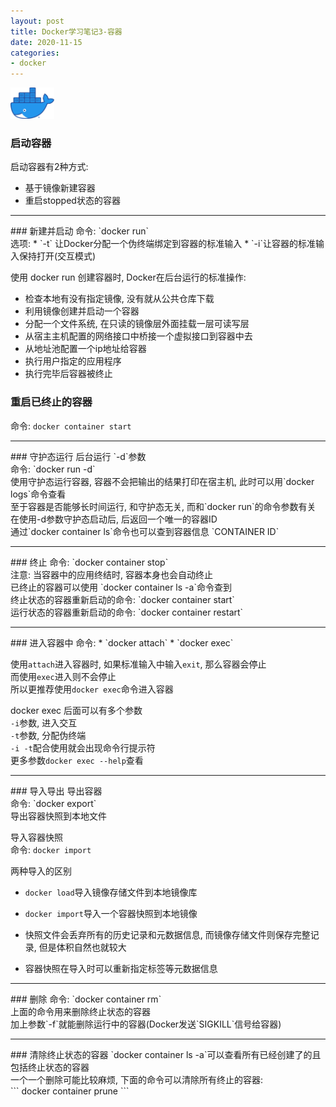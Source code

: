 ```yaml
---
layout: post
title: Docker学习笔记3-容器
date: 2020-11-15
categories:
- docker
---
```

<img src="/assets/post_image/Moby-logo.png" height=50 weight=50><br>

### 启动容器
启动容器有2种方式:
* 基于镜像新建容器
* 重启stopped状态的容器
<hr>
### 新建并启动
命令: `docker run`<br>
选项: 
* `-t` 让Docker分配一个伪终端绑定到容器的标准输入
* `-i`让容器的标准输入保持打开(交互模式)

使用 docker run 创建容器时, Docker在后台运行的标准操作:<br>
* 检查本地有没有指定镜像, 没有就从公共仓库下载
* 利用镜像创建并启动一个容器
* 分配一个文件系统, 在只读的镜像层外面挂载一层可读写层
* 从宿主主机配置的网络接口中桥接一个虚拟接口到容器中去
* 从地址池配置一个ip地址给容器
* 执行用户指定的应用程序
* 执行完毕后容器被终止

### 重启已终止的容器
命令: `docker container start`<br>
<hr>
### 守护态运行
后台运行 `-d`参数<br>
命令: `docker run -d`<br>
使用守护态运行容器, 容器不会把输出的结果打印在宿主机, 此时可以用`docker logs`命令查看<br>
至于容器是否能够长时间运行, 和守护态无关, 而和`docker run`的命令参数有关<br>
在使用-d参数守护态启动后, 后返回一个唯一的容器ID<br>
通过`docker container ls`命令也可以查到容器信息 `CONTAINER ID`<br>
<hr>
### 终止
命令: `docker container stop`<br>
注意: 当容器中的应用终结时, 容器本身也会自动终止<br>
已终止的容器可以使用 `docker container ls -a`命令查到<br>
终止状态的容器重新启动的命令: `docker container start`<br>
运行状态的容器重新启动的命令: `docker container restart`<br>
<hr>
### 进入容器中
命令:
* `docker attach`
* `docker exec`

使用`attach`进入容器时, 如果标准输入中输入`exit`, 那么容器会停止<br>
而使用`exec`进入则不会停止<br>
所以更推荐使用`docker exec`命令进入容器<br>

docker exec 后面可以有多个参数<br>
`-i`参数, 进入交互<br>
`-t`参数, 分配伪终端<br>
`-i -t`配合使用就会出现命令行提示符<br>
更多参数`docker exec --help`查看<br>
<hr>
### 导入导出
导出容器<br>
命令: `docker export`<br>
导出容器快照到本地文件

导入容器快照<br>
命令: `docker import`

两种导入的区别
* `docker load`导入镜像存储文件到本地镜像库
* `docker import`导入一个容器快照到本地镜像

* 快照文件会丢弃所有的历史记录和元数据信息, 而镜像存储文件则保存完整记录, 但是体积自然也就较大<br>
* 容器快照在导入时可以重新指定标签等元数据信息
<hr>
### 删除
命令: `docker container rm`<br>
上面的命令用来删除终止状态的容器<br>
加上参数`-f`就能删除运行中的容器(Docker发送`SIGKILL`信号给容器)<br>
<hr>
### 清除终止状态的容器
`docker container ls -a`可以查看所有已经创建了的且包括终止状态的容器<br>
一个一个删除可能比较麻烦, 下面的命令可以清除所有终止的容器:<br>
```
docker container prune
```

